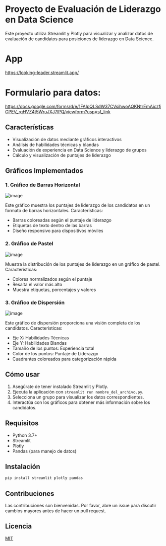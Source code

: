 # Proyecto de Evaluación de Liderazgo en Data Science

Este proyecto utiliza Streamlit y Plotly para visualizar y analizar datos de evaluación de candidatos para posiciones de liderazgo en Data Science.

# App
https://looking-leader.streamlit.app/

# Formulario para datos:
https://docs.google.com/forms/d/e/1FAIpQLSdW37CVsihwoAQKNtrEmAiczfjGPEV_rqHVZ4t5WruJXJ7lPQ/viewform?usp=sf_link
## Características

- Visualización de datos mediante gráficos interactivos
- Análisis de habilidades técnicas y blandas
- Evaluación de experiencia en Data Science y liderazgo de grupos
- Cálculo y visualización de puntajes de liderazgo

## Gráficos Implementados

### 1. Gráfico de Barras Horizontal
![image](https://github.com/user-attachments/assets/28f52fd5-7349-4527-b822-c9e441bdae54)


Este gráfico muestra los puntajes de liderazgo de los candidatos en un formato de barras horizontales. Características:
- Barras coloreadas según el puntaje de liderazgo
- Etiquetas de texto dentro de las barras
- Diseño responsivo para dispositivos móviles

### 2. Gráfico de Pastel
![image](https://github.com/user-attachments/assets/51948861-1117-429e-b6fd-1a79c7c5db04)

Muestra la distribución de los puntajes de liderazgo en un gráfico de pastel. Características:
- Colores normalizados según el puntaje
- Resalta el valor más alto
- Muestra etiquetas, porcentajes y valores

### 3. Gráfico de Dispersión
![image](https://github.com/user-attachments/assets/f5483093-0a42-4a57-9b28-5ad1103df53d)

Este gráfico de dispersión proporciona una visión completa de los candidatos. Características:
- Eje X: Habilidades Técnicas
- Eje Y: Habilidades Blandas
- Tamaño de los puntos: Experiencia total
- Color de los puntos: Puntaje de Liderazgo
- Cuadrantes coloreados para categorización rápida

## Cómo usar

1. Asegúrate de tener instalado Streamlit y Plotly.
2. Ejecuta la aplicación con `streamlit run nombre_del_archivo.py`.
3. Selecciona un grupo para visualizar los datos correspondientes.
4. Interactúa con los gráficos para obtener más información sobre los candidatos.

## Requisitos

- Python 3.7+
- Streamlit
- Plotly
- Pandas (para manejo de datos)

## Instalación

```bash
pip install streamlit plotly pandas
```

## Contribuciones

Las contribuciones son bienvenidas. Por favor, abre un issue para discutir cambios mayores antes de hacer un pull request.

## Licencia

[MIT](https://choosealicense.com/licenses/mit/)
